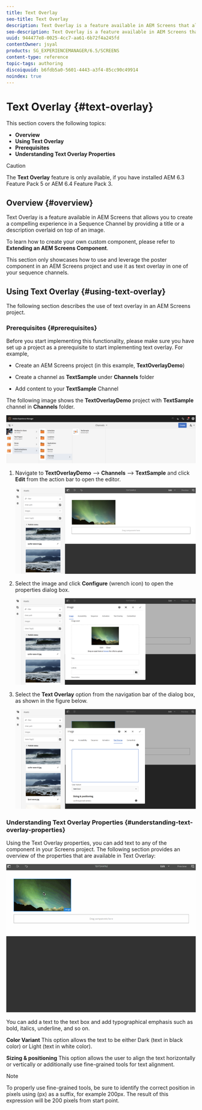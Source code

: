 ```yaml
---
title: Text Overlay
seo-title: Text Overlay
description: Text Overlay is a feature available in AEM Screens that allows you to create a compelling experience in a Sequence Channel by providing a title or a description overlaid on top of an image. Follow this page to learn more.
seo-description: Text Overlay is a feature available in AEM Screens that allows you to create a compelling experience in a Sequence Channel by providing a title or a description overlaid on top of an image. Follow this page to learn more.
uuid: 944477e8-0025-4cc7-aa61-6b72f4a245fd
contentOwner: jsyal
products: SG_EXPERIENCEMANAGER/6.5/SCREENS
content-type: reference
topic-tags: authoring
discoiquuid: b6fdb5a0-5601-4443-a3f4-85cc90c49914
noindex: true
---
```


# Text Overlay {#text-overlay}

This section covers the following topics:

* **Overview**
* **Using Text Overlay**
* **Prerequisites**
* **Understanding Text Overlay Properties**

>[!CAUTION]
>
>The **Text Overlay** feature is only available, if you have installed AEM 6.3 Feature Pack 5 or AEM 6.4 Feature Pack 3.

## Overview {#overview}

Text Overlay is a feature available in AEM Screens that allows you to create a compelling experience in a Sequence Channel by providing a title or a description overlaid on top of an image.

To learn how to create your own custom component, please refer to **Extending an AEM Screens Component**.

This section only showcases how to use and leverage the poster component in an AEM Screens project and use it as text overlay in one of your sequence channels.

## Using Text Overlay {#using-text-overlay}

The following section describes the use of text overlay in an AEM Screens project.

### Prerequisites {#prerequisites}

Before you start implementing this functionality, please make sure you have set up a project as a prerequisite to start implementing text overlay. For example,

* Create an AEM Screens project (in this example, **TextOverlayDemo**)

* Create a channel as **TextSample** under **Channels** folder

* Add content to your **TextSample** Channel

The following image shows the **TextOverlayDemo** project with **TextSample** channel in **Channels** folder.

![screen_shot_2018-12-16at75908pm](assets/screen_shot_2018-12-16at75908pm.png)

1. Navigate to **TextOverlayDemo** --&gt; **Channels** --&gt; **TextSample** and click **Edit** from the action bar to open the editor.

   ![screen_shot_2018-12-16at80017pm](assets/screen_shot_2018-12-16at80017pm.png)

1. Select the image and click **Configure** (wrench icon) to open the properties dialog box.

   ![screen_shot_2018-12-16at80221pm](assets/screen_shot_2018-12-16at80221pm.png)

1. Select the **Text Overlay** option from the navigation bar of the dialog box, as shown in the figure below.

   ![screen_shot_2018-12-16at80424pm](assets/screen_shot_2018-12-16at80424pm.png)

### Understanding Text Overlay Properties {#understanding-text-overlay-properties}

Using the Text Overlay properties, you can add text to any of the component in your Screens project. The following section provides an overview of the properties that are available in Text Overlay:

![text](assets/text.gif)

You can add a text to the text box and add typographical emphasis such as bold, italics, underline, and so on.

**Color Variant** This option allows the text to be either Dark (text in black color) or Light (text in white color).

**Sizing & positioning** This option allows the user to align the text horizontally or vertically or additionally use fine-grained tools for text alignment.

>[!NOTE]
>
>To properly use fine-grained tools, be sure to identify the correct position in pixels using (px) as a suffix, for example 200px. The result of this expression will be 200 pixels from start point.

